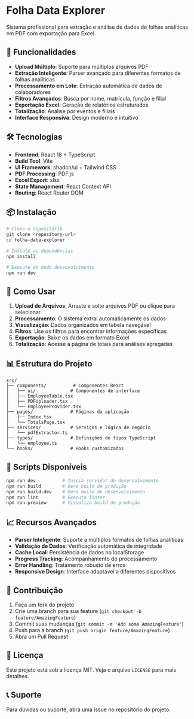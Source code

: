 # Folha Data Explorer

Sistema profissional para extração e análise de dados de folhas analíticas em PDF com exportação para Excel.

## 🚀 Funcionalidades

- **Upload Múltiplo**: Suporte para múltiplos arquivos PDF
- **Extração Inteligente**: Parser avançado para diferentes formatos de folhas analíticas
- **Processamento em Lote**: Extração automática de dados de colaboradores
- **Filtros Avançados**: Busca por nome, matrícula, função e filial
- **Exportação Excel**: Geração de relatórios estruturados
- **Totalização**: Análise por eventos e filiais
- **Interface Responsiva**: Design moderno e intuitivo

## 🛠️ Tecnologias

- **Frontend**: React 18 + TypeScript
- **Build Tool**: Vite
- **UI Framework**: shadcn/ui + Tailwind CSS
- **PDF Processing**: PDF.js
- **Excel Export**: xlsx
- **State Management**: React Context API
- **Routing**: React Router DOM

## 📦 Instalação

```bash
# Clone o repositório
git clone <repository-url>
cd folha-data-explorer

# Instale as dependências
npm install

# Execute em modo desenvolvimento
npm run dev
```

## 🎯 Como Usar

1. **Upload de Arquivos**: Arraste e solte arquivos PDF ou clique para selecionar
2. **Processamento**: O sistema extrai automaticamente os dados
3. **Visualização**: Dados organizados em tabela navegável
4. **Filtros**: Use os filtros para encontrar informações específicas
5. **Exportação**: Baixe os dados em formato Excel
6. **Totalização**: Acesse a página de totais para análises agregadas

## 📊 Estrutura do Projeto

```
src/
├── components/          # Componentes React
│   ├── ui/             # Componentes de interface
│   ├── EmployeeTable.tsx
│   ├── PDFUploader.tsx
│   └── EmployeeProvider.tsx
├── pages/              # Páginas da aplicação
│   ├── Index.tsx
│   └── TotalsPage.tsx
├── services/           # Serviços e lógica de negócio
│   └── pdfExtractor.ts
├── types/              # Definições de tipos TypeScript
│   └── employee.ts
└── hooks/              # Hooks customizados
```

## 🔧 Scripts Disponíveis

```bash
npm run dev          # Inicia servidor de desenvolvimento
npm run build        # Gera build de produção
npm run build:dev    # Gera build de desenvolvimento
npm run lint         # Executa linter
npm run preview      # Visualiza build de produção
```

## 📈 Recursos Avançados

- **Parser Inteligente**: Suporte a múltiplos formatos de folhas analíticas
- **Validação de Dados**: Verificação automática de integridade
- **Cache Local**: Persistência de dados no localStorage
- **Progress Tracking**: Acompanhamento do processamento
- **Error Handling**: Tratamento robusto de erros
- **Responsive Design**: Interface adaptável a diferentes dispositivos

## 🤝 Contribuição

1. Faça um fork do projeto
2. Crie uma branch para sua feature (`git checkout -b feature/AmazingFeature`)
3. Commit suas mudanças (`git commit -m 'Add some AmazingFeature'`)
4. Push para a branch (`git push origin feature/AmazingFeature`)
5. Abra um Pull Request

## 📄 Licença

Este projeto está sob a licença MIT. Veja o arquivo `LICENSE` para mais detalhes.

## 📞 Suporte

Para dúvidas ou suporte, abra uma issue no repositório do projeto.
